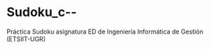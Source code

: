 Sudoku_c--
==========

Práctica Sudoku asignatura ED de Ingeniería Informática de Gestión (ETSIIT-UGR)
